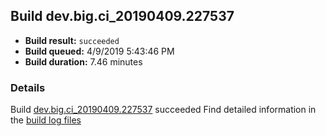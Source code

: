 ## Build dev.big.ci_20190409.227537
- **Build result:** `succeeded`
- **Build queued:** 4/9/2019 5:43:46 PM
- **Build duration:** 7.46 minutes
### Details
Build [dev.big.ci_20190409.227537](https://winappstudio.visualstudio.com/web/build.aspx?pcguid=a4ef43be-68ce-4195-a619-079b4d9834c2&builduri=vstfs%3a%2f%2f%2fBuild%2fBuild%2f27537) succeeded
Find detailed information in the [build log files](https://uwpctdiags.blob.core.windows.net/buildlogs/dev.big.ci_20190409.227537_logs.zip)
